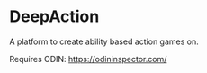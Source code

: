 # DeepAction
A platform to create ability based action games on.

Requires ODIN: https://odininspector.com/

